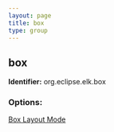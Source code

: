 ```yaml
---
layout: page
title: box
type: group
---
```

## box
**Identifier:** org.eclipse.elk.box
### Options:
[Box Layout Mode](org-eclipse-elk-box-packingMode)

